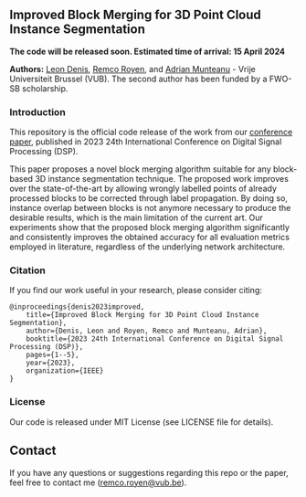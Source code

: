 ## Improved Block Merging for 3D Point Cloud Instance Segmentation

**The code will be released soon. Estimated time of arrival: 15 April 2024**

**Authors:** <a href="http://www.etrovub.be/LeonDenis" target="_blank">Leon Denis</a>, <a href="https://www.linkedin.com/in/remcoroyen/" target="_blank">Remco Royen</a>, and <a href="http://www.etrovub.be/AdrianMunteanu" target="_blank">Adrian Munteanu</a> - Vrije Universiteit Brussel (VUB). The second author has been funded by a FWO-SB scholarship.

### Introduction

This repository is the official code release of the work from our [conference paper](https://ieeexplore.ieee.org/document/10167976), published in 2023 24th International Conference on Digital Signal Processing (DSP).

This paper proposes a novel block merging algorithm suitable for any block-based 3D instance segmentation technique. The proposed work improves over the state-of-the-art by allowing wrongly labelled points of already processed blocks to be corrected through label propagation. By doing so, instance overlap between blocks is not anymore necessary to produce the desirable results, which is the main limitation of the current art. Our experiments show that the proposed block merging algorithm significantly and consistently improves the obtained accuracy for all evaluation metrics employed in literature, regardless of the underlying network architecture.

### Citation
If you find our work useful in your research, please consider citing:

	@inproceedings{denis2023improved,
	    title={Improved Block Merging for 3D Point Cloud Instance Segmentation},
	    author={Denis, Leon and Royen, Remco and Munteanu, Adrian},
	    booktitle={2023 24th International Conference on Digital Signal Processing (DSP)},
	    pages={1--5},
	    year={2023},
	    organization={IEEE}
	}
	
### License
Our code is released under MIT License (see LICENSE file for details).

## Contact
If you have any questions or suggestions regarding this repo or the paper, feel free to contact me (remco.royen@vub.be).
